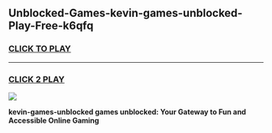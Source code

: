 
## Unblocked-Games-kevin-games-unblocked-Play-Free-k6qfq
<h3>
<a href="https://premium76.site?title=kevin-games-unblocked&ref=19M">CLICK TO PLAY</a></h3>
<hr>

<h3>
<a href="https://premium76.site?title=kevin-games-unblocked&ref=19M">CLICK 2 PLAY</a>
  
</h3>

<a href="https://premium76.site?title=kevin-games-unblocked&ref=19M"><img src="https://clearcache.store/games.png"></a>


**kevin-games-unblocked games unblocked: Your Gateway to Fun and Accessible Online Gaming**

